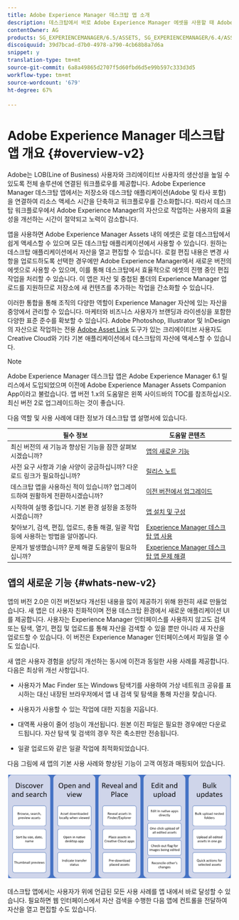 ```yaml
---
title: Adobe Experience Manager 데스크탑 앱 소개
description: 데스크탑에서 바로 Adobe Experience Manager 에셋을 사용할 때 Adobe Experience Manager 데스크탑 앱을 사용하여 크리에이티브 사용자를 위한 에셋 관리 워크플로우를 최적화하는 방법을 살펴봅니다.
contentOwner: AG
products: SG_EXPERIENCEMANAGER/6.5/ASSETS, SG_EXPERIENCEMANAGER/6.4/ASSETS, SG_EXPERIENCEMANAGER/6.3/ASSETS
discoiquuid: 39d7bcad-d7b0-4978-a790-4cb68b8a7d6a
snippet: y
translation-type: tm+mt
source-git-commit: 6a8a49865d2707f5d60fbd6d5e99b597c333d3d5
workflow-type: tm+mt
source-wordcount: '679'
ht-degree: 67%

---
```



# Adobe Experience Manager 데스크탑 앱 개요 {#overview-v2}

Adobe는 LOB(Line of Business) 사용자와 크리에이티브 사용자의 생산성을 높일 수 있도록 전체 솔루션에 연결된 워크플로우를 제공합니다. Adobe Experience Manager 데스크탑 앱에서는 저장소와 데스크탑 애플리케이션(Adobe 및 타사 포함)을 연결하여 리소스 액세스 시간을 단축하고 워크플로우를 간소화합니다. 따라서 데스크탑 워크플로우에서 Adobe Experience Manager의 자산으로 작업하는 사용자의 효율성을 개선하는 시간이 절약되고 노력이 감소합니다.

앱을 사용하면 Adobe Experience Manager Assets 내의 에셋은 로컬 데스크탑에서 쉽게 액세스할 수 있으며 모든 데스크탑 애플리케이션에서 사용할 수 있습니다. 원하는 데스크탑 애플리케이션에서 자산을 열고 편집할 수 있습니다. 로컬 편집 내용은 변경 사항을 업로드하도록 선택한 경우에만 Adobe Experience Manager에서 새로운 버전의 에셋으로 사용할 수 있으며, 이를 통해 데스크탑에서 효율적으로 에셋의 진행 중인 편집 작업을 처리할 수 있습니다. 이 앱은 자산 및 중첩된 폴더의 Experience Manager 업로드를 지원하므로 저장소에 새 컨텐츠를 추가하는 작업을 간소화할 수 있습니다.

이러한 통합을 통해 조직의 다양한 역할이 Experience Manager 자산에 있는 자산을 중앙에서 관리할 수 있습니다. 마케터와 비즈니스 사용자가 브랜딩과 라이센싱을 포함한 다양한 표준 준수를 확보할 수 있습니다. Adobe Photoshop, Illustrator 및 InDesign의 자산으로 작업하는 전용 [Adobe Asset Link](https://www.adobe.com/kr/marketing/experience-manager-assets/adobe-asset-link.html) 도구가 있는 크리에이티브 사용자도 Creative Cloud와 기타 기본 애플리케이션에서 데스크탑의 자산에 액세스할 수 있습니다.

>[!NOTE]
>
>Adobe Experience Manager 데스크탑 앱은 Adobe Experience Manager 6.1 릴리스에서 도입되었으며 이전에 Adobe Experience Manager Assets Companion App이라고 불렀습니다. 앱 버전 1.x의 도움말은 왼쪽 사이드바의 TOC를 참조하십시오. 최신 버전 2로 업그레이드하는 것이 좋습니다.

다음 역할 및 사용 사례에 대한 정보가 데스크탑 앱 설명서에 있습니다.

| 필수 정보 | 도움말 콘텐츠 |
|--- |--- |
| 최신 버전의 새 기능과 향상된 기능을 잠깐 살펴보시겠습니까? | [앱의 새로운 기능](#whats-new-v2) |
| 사전 요구 사항과 기술 사양이 궁금하십니까? 다운로드 링크가 필요하십니까? | [릴리스 노트](release-notes.md) |
| 데스크탑 앱을 사용하신 적이 있습니까? 업그레이드하여 원활하게 전환하시겠습니까? | [이전 버전에서 업그레이드](install-upgrade.md#upgrade-from-previous-version) |
| 시작하여 실행 중입니다. 기본 환경 설정을 조정하시겠습니까? | [앱 설치 및 구성](install-upgrade.md) |
| 찾아보기, 검색, 편집, 업로드, 충돌 해결, 일괄 작업 등에 사용하는 방법을 알아봅니다. | [Experience Manager 데스크탑 앱 사용](using.md) |
| 문제가 발생했습니까? 문제 해결 도움말이 필요하십니까? | [Experience Manager 데스크탑 앱 문제 해결](troubleshoot.md) |

## 앱의 새로운 기능 {#whats-new-v2}

앱의 버전 2.0은 이전 버전보다 개선된 내용을 많이 제공하기 위해 완전히 새로 만들었습니다. 새 앱은 더 사용자 친화적이며 전용 데스크탑 환경에서 새로운 애플리케이션 UI를 제공합니다. 사용자는 Experience Manager 인터페이스를 사용하지 않고도 검색 또는 탐색, 열기, 편집 및 업로드를 통해 자산을 검색할 수 있을 뿐만 아니라 새 자산을 업로드할 수 있습니다. 이 버전은 Experience Manager 인터페이스에서 파일을 열 수도 있습니다.

새 앱은 사용자 경험을 상당히 개선하는 동시에 이전과 동일한 사용 사례를 제공합니다. 다음은 최상위 개선 사항입니다.

* 사용자가 Mac Finder 또는 Windows 탐색기를 사용하여 가상 네트워크 공유를 표시하는 대신 내장된 브라우저에서 앱 내 검색 및 탐색을 통해 자산을 찾습니다.

* 사용자가 사용할 수 있는 작업에 대한 지침을 지웁니다.

* 대역폭 사용이 줄어 성능이 개선됩니다. 원본 이진 파일은 필요한 경우에만 다운로드됩니다. 자산 탐색 및 검색의 경우 작은 축소판만 전송됩니다.

* 일괄 업로드와 같은 일괄 작업에 최적화되었습니다.

다음 그림에 새 앱의 기본 사용 사례와 향상된 기능이 고객 여정과 매핑되어 있습니다.

![Experience Manager 데스크탑 앱의 새로운 기능](assets/aem_desktop_app_usecases_v2.png)

데스크탑 앱에서는 사용자가 위에 언급된 모든 사용 사례를 앱 내에서 바로 달성할 수 있습니다. 필요하면 웹 인터페이스에서 자산 검색을 수행한 다음 앱에 컨트롤을 전달하여 자산을 열고 편집할 수도 있습니다.
